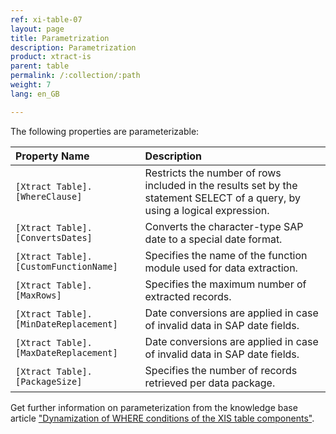 ```yaml
---
ref: xi-table-07
layout: page
title: Parametrization 
description: Parametrization 
product: xtract-is
parent: table
permalink: /:collection/:path
weight: 7
lang: en_GB

---
```


The following properties are parameterizable:

|Property Name|Description|
|:----|:----|
| `[Xtract Table].[WhereClause]`| Restricts the number of rows included in the results set by the statement SELECT of a query, by using a logical expression.|
| `[Xtract Table].[ConvertsDates]`|Converts the character-type SAP date to a special date format.|
| `[Xtract Table].[CustomFunctionName]`| Specifies the name of the function module used for data extraction.|
| `[Xtract Table].[MaxRows]`|Specifies the maximum number of extracted records.|
| `[Xtract Table].[MinDateReplacement]`|Date conversions are applied in case of invalid data in SAP date fields.|
| `[Xtract Table].[MaxDateReplacement]`|Date conversions are applied in case of invalid data in SAP date fields.|
| `[Xtract Table].[PackageSize]`| Specifies the number of records retrieved per data package.|

Get further information on parameterization from the knowledge base article ["Dynamization of WHERE conditions of the XIS table components"](https://kb.theobald-software.com/xtract-is/Dynamization-of-WHERE-conditions-of-the-XIS-table-components).
